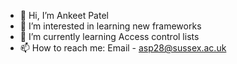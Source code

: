 - 👋 Hi, I’m Ankeet Patel
- 👀 I’m interested in learning new frameworks
- 🌱 I’m currently learning Access control lists
- 📫 How to reach me: Email - asp28@sussex.ac.uk

<!---
asp28/asp28 is a ✨ special ✨ repository because its `README.md` (this file) appears on your GitHub profile.
You can click the Preview link to take a look at your changes.
--->
